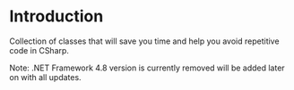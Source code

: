 # Introduction
 Collection of classes that will save you time and help you avoid repetitive code in CSharp. 
 
 Note: .NET Framework 4.8 version is currently removed will be added later on with all updates.
